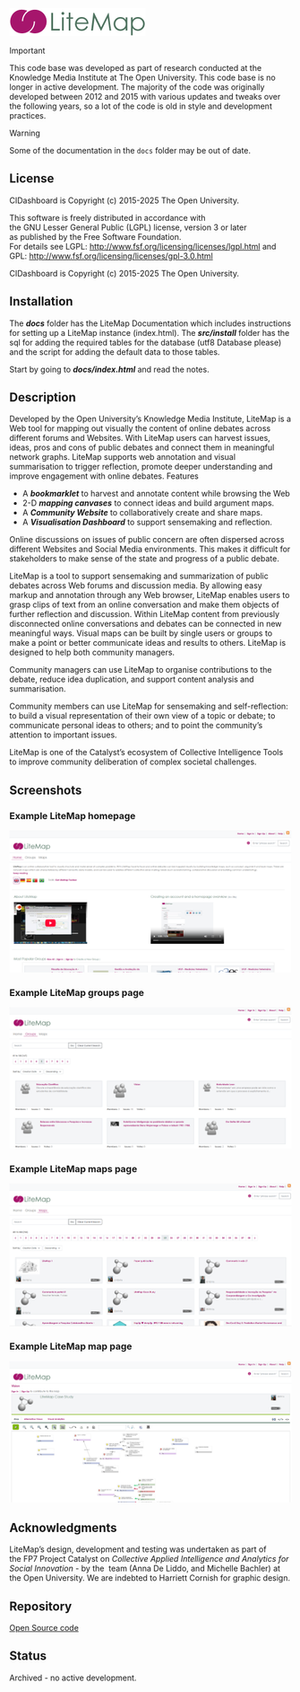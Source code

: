 ![LiteMap Logo](docs/images/litemap-logo.png)

> [!IMPORTANT]
> This code base was developed as part of research conducted at the Knowledge Media Institute at The Open University. This code base is no longer in active development. The majority of the code was originally developed between 2012 and 2015 with various updates and tweaks over the following years, so a lot of the code is old in style and development practices.

> [!WARNING]  
> Some of the documentation in the `docs` folder may be out of date.

## License
CIDashboard is Copyright (c) 2015-2025 The Open University.

This software is freely distributed in accordance with                      
the GNU Lesser General Public (LGPL) license, version 3 or later           
as published by the Free Software Foundation.                            
For details see LGPL: <http://www.fsf.org/licensing/licenses/lgpl.html>
and GPL: http://www.fsf.org/licensing/licenses/gpl-3.0.html

CIDashboard is Copyright (c) 2015-2025 The Open University.

## Installation

The ***docs*** folder has the LiteMap Documentation which includes instructions for setting up a LiteMap instance (index.html). 
The ***src/install*** folder has the sql for adding the required tables for the database (utf8 Database please) and the 
script for adding the default data to those tables.

Start by going to ***docs/index.html*** and read the notes.

## Description

Developed by the Open University’s Knowledge Media Institute, LiteMap is a Web tool for mapping out visually the content of online debates across different forums and Websites. With LiteMap users can harvest issues, ideas, pros and cons of public debates and connect them in meaningful network graphs. LiteMap supports web annotation and visual summarisation to trigger reflection, promote deeper understanding and improve engagement with online debates.
Features
 - A ***bookmarklet*** to harvest and annotate content while browsing the Web
 - 2-D ***mapping canvases*** to connect ideas and build argument maps.
 - A ***Community Website*** to collaboratively create and share maps.
 - A ***Visualisation Dashboard*** to support sensemaking and reflection.

Online discussions on issues of public concern are often dispersed across different Websites and Social Media environments. This makes it difficult for stakeholders to make sense of the state and progress of a public debate.

LiteMap is a tool to support sensemaking and summarization of public debates across Web forums and discussion media. By allowing easy markup and annotation through any Web browser, LiteMap enables users to grasp clips of text from an online conversation and make them objects of further reflection and discussion. Within LiteMap content from previously disconnected online conversations and debates can be connected in new meaningful ways. Visual maps can be built by single users or groups to make a point or better communicate ideas and results to others. LiteMap is designed to help both community managers.

Community managers can use LiteMap to organise contributions to the debate, reduce idea duplication, and support content analysis and summarisation.

Community members can use LiteMap for sensemaking and self-reflection: to build a visual representation of their own view of a topic or debate; to communicate personal ideas to others; and to point the community’s attention to important issues.

LiteMap is one of the Catalyst’s ecosystem of Collective Intelligence Tools to improve community deliberation of complex societal challenges.

## Screenshots

### Example LiteMap homepage
![LiteMap Homepage](docs/images/homepage.png)

### Example LiteMap groups page
![LiteMap Groups page](docs/images/groups.png)

### Example LiteMap maps page
![LiteMap Maps page](docs/images/maps.png)

### Example LiteMap map page
![LiteMap Map page](docs/images/map.png)

## Acknowledgments
LiteMap’s design, development and testing was undertaken as part of the FP7 Project Catalyst on *Collective Applied Intelligence and Analytics for Social Innovation*  - by the  team (Anna De Liddo, and Michelle Bachler) at the Open University. We are indebted to Harriett Cornish for graphic design.

## Repository

[Open Source code]( https://github.com/idea-kmi/LiteMap)

## Status
Archived - no active development.
